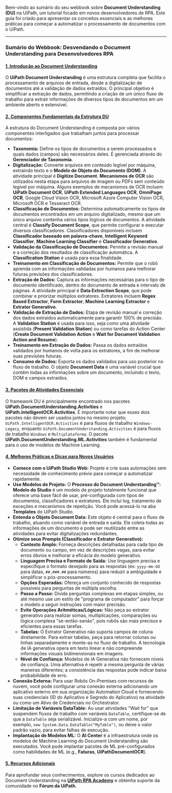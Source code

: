 Bem-vindo ao sumário do seu webbook sobre **Document Understanding (DU)** na UiPath, um tutorial focado em novos desenvolvedores de RPA. Este guia foi criado para apresentar os conceitos essenciais e as melhores práticas para começar a automatizar o processamento de documentos com o UiPath.

---

### **Sumário do Webbook: Desvendando o Document Understanding para Desenvolvedores RPA**

#### **[1. Introdução ao Document Understanding](./paginas/1.md)**
O **UiPath Document Understanding** é uma estrutura completa que facilita o processamento de arquivos de entrada, desde a digitalização de documentos até a validação de dados extraídos. O principal objetivo é simplificar a extração de dados, permitindo a criação de um único fluxo de trabalho para extrair informações de diversos tipos de documentos em um ambiente aberto e extensível.

#### **[2. Componentes Fundamentais da Estrutura DU](./paginas/2.md)**
A estrutura do Document Understanding é composta por vários componentes interligados que trabalham juntos para processar documentos:

*   **Taxonomia:** Define os tipos de documentos a serem processados e quais dados (campos) são necessários deles. É gerenciada através do **Gerenciador de Taxonomia**.
*   **Digitalização:** Converte arquivos em conteúdo legível por máquina, extraindo texto e o **Modelo de Objeto do Documento (DOM)**. A atividade principal é **Digitize Document**. **Mecanismos de OCR** são utilizados nesta etapa para arquivos de imagem ou PDFs sem conteúdo legível por máquina. Alguns exemplos de mecanismos de OCR incluem **UiPath Document OCR**, **UiPath Extended Languages OCR**, **OmniPage OCR**, Google Cloud Vision OCR, Microsoft Azure Computer Vision OCR, Microsoft OCR e Tesseract OCR.
*   **Classificação de Documentos:** Determina automaticamente os tipos de documentos encontrados em um arquivo digitalizado, mesmo que um único arquivo contenha vários tipos lógicos de documentos. A atividade central é **Classify Document Scope**, que permite configurar e executar diversos classificadores. Classificadores disponíveis incluem **Classificador baseado em palavra-chave**, **Intelligent Keyword Classifier**, **Machine Learning Classifier** e **Classificador Generativo**.
*   **Validação da Classificação de Documentos:** Permite a revisão manual e a correção dos resultados de classificação automática. A **Classification Station** é usada para essa finalidade.
*   **Treinamento em Classificação de Documentos:** Permite que o robô aprenda com as informações validadas por humanos para melhorar futuras previsões dos classificadores.
*   **Extração de Dados:** Captura as informações necessárias para o tipo de documento identificado, dentro do documento de entrada e intervalo de páginas. A atividade principal é **Data Extraction Scope**, que pode combinar e priorizar múltiplos extratores. Extratores incluem **Regex Based Extractor**, **Form Extractor**, **Machine Learning Extractor** e **Extrator Generativo**.
*   **Validação de Extração de Dados:** Etapa de revisão manual e correção dos dados extraídos automaticamente para garantir 100% de precisão. A **Validation Station** é usada para isso, seja como uma atividade assistida (**Present Validation Station**) ou como tarefas do Action Center (**Create Document Validation Action** e **Wait for Document Validation Action and Resume**).
*   **Treinamento em Extração de Dados:** Passa os dados extraídos validados por humanos de volta para os extratores, a fim de melhorar suas previsões futuras.
*   **Consumo de Dados:** Exporta os dados validados para uso posterior no fluxo de trabalho. O objeto **Document Data** é uma variável crucial que contém todas as informações sobre um documento, incluindo o texto, DOM e campos extraídos.

#### **[3. Pacotes de Atividades Essenciais](./paginas/3.md)**
O framework DU é principalmente encontrado nos pacotes **UiPath.DocumentUnderstanding.Activities** e **UiPath.IntelligentOCR.Activities**. É importante notar que esses dois pacotes não devem ser usados juntos no mesmo projeto; `UiPath.IntelligentOCR.Activities` é para fluxos de trabalho `Windows-Legacy`, enquanto `UiPath.DocumentUnderstanding.Activities` é para fluxos de trabalho `Windows` e `Multiplataforma`. O pacote **UiPath.DocumentUnderstanding.ML.Activities** também é fundamental para o uso de modelos de Machine Learning.

#### **[4. Melhores Práticas e Dicas para Novos Usuários](./paginas/4.md)**

*   **Comece com o UiPath Studio Web:** Projete e crie suas automações sem necessidade de conhecimento prévio para começar a automatizar rapidamente.
*   **Use Modelos de Projeto:** O **Processo do Document Understanding™: Modelo do Studio** é um modelo de projeto totalmente funcional que oferece uma base fácil de usar, pré-configurada com tipos de documentos, classificadores e extratores. Ele inclui log, tratamento de exceções e mecanismos de repetição. Você pode acessá-lo na aba **Templates** do UiPath Studio.
*   **Entenda o Objeto Document Data:** Este objeto é central para o fluxo de trabalho, atuando como variável de entrada e saída. Ele coleta todas as informações de um documento e pode ser reutilizado entre as atividades para evitar digitalizações redundantes.
*   **Otimize seus Prompts (Classificador e Extrator Generativo):**
    *   **Contexto Amplo:** Forneça descrições detalhadas para cada tipo de documento ou campo, em vez de descrições vagas, para evitar erros óbvios e melhorar a eficácia do modelo generativo.
    *   **Linguagem Precisa e Formato de Saída:** Use linguagem precisa e especifique o formato desejado para as respostas (ex: `yyyy-mm-dd` para datas, `##,###.##` para números) para reduzir a ambiguidade e simplificar o pós-processamento.
    *   **Opções Esperadas:** Ofereça um conjunto conhecido de respostas possíveis para perguntas de múltipla escolha.
    *   **Passo a Passo:** Divida perguntas complexas em etapas simples, ou até mesmo use um estilo de "programa de computador" para forçar o modelo a seguir instruções com maior precisão.
    *   **Evite Operações Aritméticas/Lógicas:** Não peça ao extrator generativo para realizar somas, multiplicações, comparações ou lógica complexa "se-então-senão", pois robôs são mais precisos e eficientes para essas tarefas.
    *   **Tabelas:** O Extrator Generativo não suporta campos de coluna diretamente. Para extrair tabelas, peça para retornar colunas ou linhas separadamente e monte-as no fluxo de trabalho. A tecnologia de IA generativa opera em texto linear e não compreende informações visuais bidimensionais em imagens.
    *   **Nível de Confiança:** Modelos de IA Generativa não fornecem níveis de confiança. Uma alternativa é repetir a mesma pergunta de várias maneiras diferentes; a consistência das respostas pode indicar baixa probabilidade de erro.
*   **Conexão Externa:** Para usar Robôs On-Premises com recursos de nuvem, você pode configurar uma conexão externa adicionando um aplicativo externo em sua organização Automation Cloud e fornecendo suas credenciais (ID do Aplicativo e Segredo do Aplicativo) na atividade ou como um Ativo de Credenciais no Orchestrator.
*   **Limitação de Variáveis DataTable:** Ao usar atividades "Wait for" que suspendem fluxos de trabalho com variáveis `DataTable`, certifique-se de que a `DataTable` seja serializável. Inicialize-a com um nome, por exemplo, `new System.Data.DataTable("MyTable")`, ou deixe o valor padrão vazio, para evitar falhas de execução.
*   **Implantação de Modelos ML:** O **AI Center** é a infraestrutura onde os modelos de Machine Learning do Document Understanding são executados. Você pode implantar pacotes de ML pré-configurados como habilidades de ML (e.g., **Faturas**, **UiPathDocumentOCR**).

#### **[5. Recursos Adicionais](./paginas/5.md)**
Para aprofundar seus conhecimentos, explore os cursos dedicados ao Document Understanding na **[UiPath RPA Academy](https://academy.uipath.com/)** e obtenha suporte da comunidade no **Fórum da UiPath**.